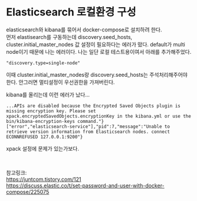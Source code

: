 # Elasticsearch 로컬환경 구성

elasticsearch와 kibana를 묶어서 docker-compose로 설치하려 한다.    
먼저 elastisearch를 구동하는데 discovery.seed_hosts, cluster.initial_master_nodes 값 설정이 필요하다는 에러가 떴다. 
default가 multi node이기 때문에 나는 에러이다. 나는 일단 로컬 테스트용이여서 아래를 추가해주었다.    

```
"discovery.type=single-node"
```

이때  cluster.initial_master_nodes랑 discovery.seed_hosts는 주석처리해주어야 한다. 안그러면 멀티설정이 우선권한을 가져버린다. 


kibana를 올리는데 이런 에러가 났다...
```
...APIs are disabled because the Encrypted Saved Objects plugin is missing encryption key. Please set xpack.encryptedSavedObjects.encryptionKey in the kibana.yml or use the bin/kibana-encryption-keys command."}
["error","elasticsearch-service"],"pid":7,"message":"Unable to retrieve version information from Elasticsearch nodes. connect ECONNREFUSED 127.0.0.1:9200"}
```

xpack 설정에 문제가 있는가보다.




</br>
   
참고링크:   
https://juntcom.tistory.com/121   
https://discuss.elastic.co/t/set-password-and-user-with-docker-compose/225075   
